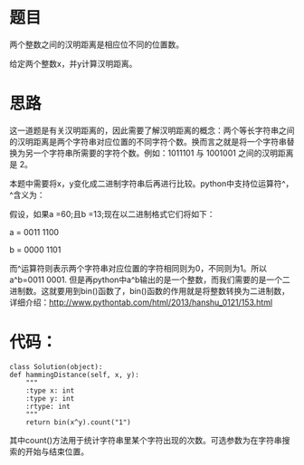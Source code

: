 # 题目 #

两个整数之间的汉明距离是相应位不同的位置数。

给定两个整数x，并y计算汉明距离。

# 思路 #

这一道题是有关汉明距离的，因此需要了解汉明距离的概念：两个等长字符串之间的汉明距离是两个字符串对应位置的不同字符个数。换而言之就是将一个字符串替换为另一个字符串所需要的字符个数。例如：1011101 与 1001001 之间的汉明距离是 2。

本题中需要将x，y变化成二进制字符串后再进行比较。python中支持位运算符^，^含义为：
    
假设，如果a =60;且b =13;现在以二进制格式它们将如下：

a = 0011 1100

b = 0000 1101

而^运算符则表示两个字符串对应位置的字符相同则为0，不同则为1。所以a^b=0011 0001.
但是再python中a^b输出的是一个整数，而我们需要的是一个二进制数。这就要用到bin()函数了，bin()函数的作用就是将整数转换为二进制数，详细介绍：[http://www.pythontab.com/html/2013/hanshu_0121/153.html
](http://www.pythontab.com/html/2013/hanshu_0121/153.html "http://www.pythontab.com/html/2013/hanshu_0121/153.html")

# 代码： #

    class Solution(object):
    def hammingDistance(self, x, y):
        """
        :type x: int
        :type y: int
        :rtype: int
        """
        return bin(x^y).count("1")

其中count()方法用于统计字符串里某个字符出现的次数。可选参数为在字符串搜索的开始与结束位置。



